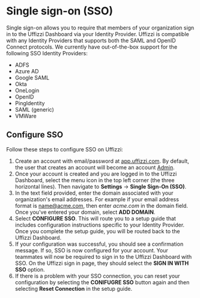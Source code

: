 # Single sign-on (SSO)  

Single sign-on allows you to require that members of your organization sign in to the Uffizzi Dashboard via your Identity Provider. Uffizzi is compatible with any Identity Providers that supports both the SAML and OpenID Connect protocols. We currently have out-of-the-box support for the following SSO Identity Providers:  

* ADFS  
* Azure AD  
* Google SAML  
* Okta  
* OneLogin  
* OpenID  
* PingIdentity  
* SAML (generic)  
* VMWare  

## Configure SSO  

Follow these steps to configure SSO on Uffizzi:   

1. Create an account with email/password at [app.uffizzi.com](https://app.uffizzi.com/sign_in). By default, the user that creates an account will become an account [Admin](../rbac/#admin).  
2. Once your account is created and you are logged in to the Uffizzi Dashboard, select the menu icon in the top left corner (the three horizontal lines). Then navigate to **Settings** -> **Single Sign-On (SSO)**.  
3. In the text field provided, enter the domain associated with your organization's email addresses. For example if your email address format is name@acme.com, then enter *acme.com* in the domain field. Once you've entered your domain, select **ADD DOMAIN**.     
4. Select **CONFIGURE SSO**. This will route you to a setup guide that includes configuration instructions specific to your Identity Provider. Once you complete the setup guide, you will be routed back to the Uffizzi Dashboard.  
5. If your configuration was successful, you should see a confirmation message. If so, SSO is now configured for your account. Your teammates will now be required to sign in to the Uffizzi Dashboard with SSO. On the Uffizzi sign in page, they should select the **SIGN IN WITH SSO** option.  
6. If there is a problem with your SSO connection, you can reset your configuration by selecting the **CONIFUGRE SSO** button again and then selecting **Reset Connection** in the setup guide.  
